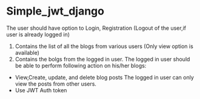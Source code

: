 # Simple_jwt_django

The user should have option to  Login, Registration (Logout of the user,if user is  already logged in)
 1. Contains the list of all the blogs from various users (Only view option is available)  
 2. Contains the bolgs from the logged in user.
The logged in user should be able to perform following action on his/her blogs:
- View,Create, update, and delete blog posts
The logged in user can only view the posts from other users.
- Use JWT Auth token
